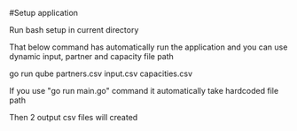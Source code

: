 #Setup application 

Run bash setup in current directory

That below command has automatically run the application and you can use dynamic input, partner and capacity file path

go run qube partners.csv input.csv capacities.csv


If you use "go run main.go" command it automatically take hardcoded file path

Then 2 output csv files will created
